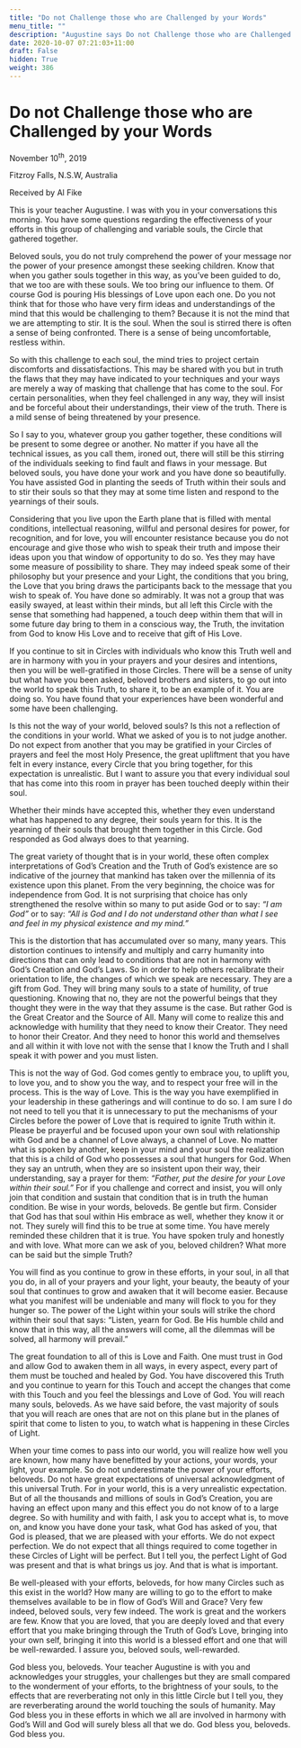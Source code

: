 ```yaml
---
title: "Do not Challenge those who are Challenged by your Words"
menu_title: ""
description: "Augustine says Do not Challenge those who are Challenged by your Words"
date: 2020-10-07 07:21:03+11:00
draft: False
hidden: True
weight: 386
---
```

# Do not Challenge those who are Challenged by your Words

November 10<sup>th</sup>, 2019

Fitzroy Falls, N.S.W, Australia

Received by Al Fike



This is your teacher Augustine. I was with you in your conversations this morning. You have some questions regarding the effectiveness of your efforts in this group of challenging and variable souls, the Circle that gathered together. 

Beloved souls, you do not truly comprehend the power of your message nor the power of your presence amongst these seeking children. Know that when you gather souls together in this way, as you’ve been guided to do, that we too are with these souls. We too bring our influence to them. Of course God is pouring His blessings of Love upon each one. Do you not think that for those who have very firm ideas and understandings of the mind that this would be challenging to them? Because it is not the mind that we are attempting to stir. It is the soul. When the soul is stirred there is often a sense  of being confronted. There is a sense of being uncomfortable, restless within. 

So with this challenge to each soul, the mind tries to project certain discomforts and dissatisfactions. This may be shared with you but in truth the flaws that they may have indicated to your techniques and your ways are merely a way of masking that challenge that has come to the soul. For certain personalities, when they feel challenged in any way, they will insist and be forceful about their understandings, their view of the truth. There is a mild sense of being threatened by your presence.

So I say to you, whatever group you gather together, these conditions will be present to some degree or another. No matter if you have all the technical issues, as you call them, ironed out, there will still be this stirring of the individuals seeking to find fault and flaws in your message. But beloved souls, you have done your work and you have done so beautifully. You have assisted God in planting the seeds of Truth within their souls and to stir their souls so that they may at some time listen and respond to the yearnings of their souls.

Considering that you live upon the Earth plane that is filled with mental conditions, intellectual reasoning, willful and personal desires for power, for recognition, and for love, you will encounter resistance because you do not encourage and give those who wish to speak their truth and impose their ideas upon you that window of opportunity to do so. Yes they may have some measure of possibility to share. They may indeed speak some of their philosophy but your presence and your Light, the conditions that you bring, the Love that you bring draws the participants back to the message that you wish to speak of. You have done so admirably. It was not a group that was easily swayed, at least within their minds, but all left this Circle with the sense that something had happened, a touch deep within them that will in some future day bring to them in a conscious way, the Truth, the invitation from God to know His Love and to receive that gift of His Love.

If you continue to sit in Circles with individuals who know this Truth well and are in harmony with you in your prayers and your desires and intentions, then you will be well-gratified in those Circles. There will be a sense of unity but what have you been asked, beloved brothers and sisters, to go out into the world to speak this Truth, to share it, to be an example of it. You are doing so. You have found that your experiences have been wonderful and some have been challenging. 

Is this not the way of your world, beloved souls? Is this not a reflection of the conditions in your world. What we asked of you is to not judge another. Do not expect from another that you may be gratified in your Circles of prayers and feel the most Holy Presence, the great upliftment that you have felt in every instance, every Circle that you bring together, for this expectation is unrealistic. But I want to assure you that every individual soul that has come into this room in prayer has been touched deeply within their soul.

Whether their minds have accepted this, whether they even understand what has happened to any degree, their souls yearn for this. It is the yearning of their souls that brought them together in this Circle. God responded as God always does to that yearning.

The great variety of thought that is in your world, these often complex interpretations of God’s Creation and the Truth of God’s existence are so indicative of the journey that mankind has taken over the millennia of its existence upon this planet. From the very beginning, the choice was for independence from God. It is not surprising that choice has only strengthened the resolve within so many to put aside God or to say: *“I am God”* or to say: *“All is God and I do not understand other than what I see and feel in my physical existence and my mind.”* 

This is the distortion that has accumulated over so many, many years. This distortion continues to intensify and multiply and carry humanity into directions that can only lead to conditions that are not in harmony with God’s Creation and God’s Laws. So in order to help others recalibrate their orientation to life, the changes of which we speak are necessary. They are a gift from God. They will bring many souls to a state of humility, of true questioning. Knowing that no, they are not the powerful beings that they thought they were in the way that they assume is the case. But rather God is the Great Creator and the Source of All. Many will come to realize this and acknowledge with humility that they need to know their Creator. They need to honor their Creator. And they need to honor this world and themselves and all within it with love not with the sense that I know the Truth and I shall speak it with power and you must listen.

This is not the way of God. God comes gently to embrace you, to uplift you, to love you, and to show you the way, and to respect your free will in the process. This is the way of Love. This is the way you have exemplified in your leadership in these gatherings and will continue to do so. I am sure I do not need to tell you that it is unnecessary to put the mechanisms of your Circles before the power of Love that is required to ignite Truth within it. Please be prayerful and be focused upon your own soul with relationship with God and be a channel of Love always, a channel of Love. No matter what is spoken by another, keep in your mind and your soul the realization that this is a child of God who possesses a soul that hungers for God. When they say an untruth, when they are so insistent upon their way, their understanding, say a prayer for them: *“Father, put the desire for your Love within their soul.”* For if you challenge and correct and insist, you will only join that condition and sustain that condition that is in truth the human condition. Be wise in your words, beloveds. Be gentle but firm. Consider that God has that soul within His embrace as well, whether they know it or not. They surely will find this to be true at some time. You have merely reminded these children that it is true. You have spoken truly and honestly and with love. What more can we ask of you, beloved children? What more can be said but the simple Truth?

You will find as you continue to grow in these efforts, in your soul, in all that you do, in all of your prayers and your light, your beauty, the beauty of your soul that continues to grow and awaken that it will become easier. Because what you manifest will be undeniable and many will flock to you for they hunger so. The power of the Light within your souls will strike the chord within their soul that says: “Listen, yearn for God. Be His humble child and know that in this way, all the answers will come, all the dilemmas will be solved, all harmony will prevail.”

The great foundation to all of this is Love and Faith. One must trust in God and allow God to awaken them in all ways, in every aspect, every part of them must be touched and healed by God. You have discovered this Truth and you continue to yearn for this Touch and accept the changes that come with this Touch and you feel the blessings and Love of God. You will reach many souls, beloveds. As we have said before, the vast majority of souls that you will reach are ones that are not on this plane but in the planes of spirit that come to listen to you, to watch what is happening in these Circles of Light. 

When your time comes to pass into our world, you will realize how well you are known, how many have benefitted by your actions, your words, your light, your example. So do not underestimate the power of your efforts, beloveds. Do not have great expectations of universal acknowledgment of this universal Truth. For in your world, this is a very unrealistic expectation. But of all the thousands and millions of souls in God’s Creation, you are having an effect upon many and this effect you do not know of to a large degree. So with humility and with faith, I ask you to accept what is, to move on, and know you have done your task, what God has asked of you, that God is pleased, that we are pleased with your efforts. We do not expect perfection. We do not expect that all things required to come together in these Circles of Light will be perfect. But I tell you, the perfect Light of God was present and that is what brings us joy. And that is what is important.

Be well-pleased with your efforts, beloveds, for how many Circles such as this exist in the world? How many are willing to go to the effort to make themselves available to be in flow of God’s Will and Grace? Very few indeed, beloved souls, very few indeed. The work is great and the workers are few. Know that you are loved, that you are deeply loved and that every effort that you make bringing through the Truth of God’s Love, bringing into your own self, bringing it into this world is a blessed effort and one that will be well-rewarded.  I assure you, beloved souls, well-rewarded.

God bless you, beloveds. Your teacher Augustine is with you and acknowledges your struggles, your challenges but they are small compared to the wonderment of your efforts, to the brightness of your souls, to the effects that are reverberating not only in this little Circle but I tell you, they are reverberating around the world touching the souls of humanity. May God bless you in these efforts in which we all are involved in harmony with God’s Will and God will surely bless all that we do. God bless you, beloveds. God bless you.